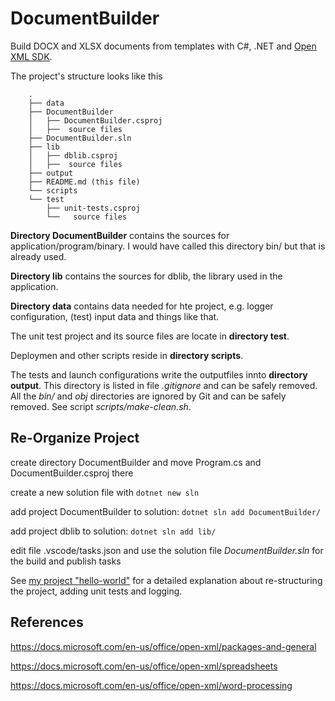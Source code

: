 # DocumentBuilder

Build DOCX and XLSX documents from templates with C\#, .NET and [Open XML SDK](https://docs.microsoft.com/en-us/office/open-xml/open-xml-sdk).


The project's structure looks like this

        .
        ├── data
        ├── DocumentBuilder
        │   ├── DocumentBuilder.csproj
        │   ├──  source files
        ├── DocumentBuilder.sln
        ├── lib
        │   ├── dblib.csproj
        │   ├──  source files 
        ├── output
        ├── README.md (this file)
        └── scripts
        └── test
            ├── unit-tests.csproj
            └──   source files

**Directory DocumentBuilder** contains the sources for application/program/binary. I would 
have called this directory bin/ but that is already used.

**Directory lib** contains the sources for dblib, the library used in the application.

**Directory data** contains data needed for hte project, e.g. logger configuration, 
(test) input data and things like that.

The unit test project and its source files are locate in **directory test**.

Deploymen and other scripts reside in **directory scripts**.

The tests and launch configurations write the outputfiles innto **directory output**. 
This directory is listed in file *.gitignore* and can be safely removed. All the  *bin/* 
and *obj* directories are ignored by Git and can be safely removed. See script *scripts/make-clean.sh*.


## Re-Organize Project

create directory DocumentBuilder and move Program.cs and DocumentBuilder.csproj there

create a new solution file with `dotnet new sln`

add project DocumentBuilder to solution: `dotnet sln add DocumentBuilder/`

add project dblib to solution: `dotnet sln add lib/`

edit file .vscode/tasks.json and use the solution file *DocumentBuilder.sln* for the build and publish tasks

See [my project "hello-world"](https://github.com/ofenloch/hello-world) for a detailed explanation 
about re-structuring the project, adding unit tests and logging.

## References

https://docs.microsoft.com/en-us/office/open-xml/packages-and-general

https://docs.microsoft.com/en-us/office/open-xml/spreadsheets

https://docs.microsoft.com/en-us/office/open-xml/word-processing
